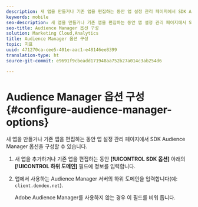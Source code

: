 ```yaml
---
description: 새 앱을 만들거나 기존 앱을 편집하는 동안 앱 설정 관리 페이지에서 SDK Audience Manager 옵션을 구성할 수 있습니다.
keywords: mobile
seo-description: 새 앱을 만들거나 기존 앱을 편집하는 동안 앱 설정 관리 페이지에서 SDK Audience Manager 옵션을 구성할 수 있습니다.
seo-title: Audience Manager 옵션 구성
solution: Marketing Cloud,Analytics
title: Audience Manager 옵션 구성
topic: 지표
uuid: 471270ca-cee5-401e-aac1-e48146ee8399
translation-type: ht
source-git-commit: e9691f9cbeadd171948aa752b27a014c3ab254d6

---
```



# Audience Manager 옵션 구성{#configure-audience-manager-options}

새 앱을 만들거나 기존 앱을 편집하는 동안 앱 설정 관리 페이지에서 SDK Audience Manager 옵션을 구성할 수 있습니다.

1. 새 앱을 추가하거나 기존 앱을 편집하는 동안 **[!UICONTROL SDK 옵션]** 아래의 **[!UICONTROL 하위 도메인]** 필드에 정보를 입력합니다.

1. 앱에서 사용하는 Audience Manager 서버의 하위 도메인을 입력합니다(예: `client.demdex.net`).

   Adobe Audience Manager를 사용하지 않는 경우 이 필드를 비워 둡니다.